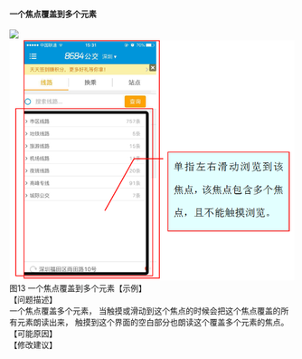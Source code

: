 #### 一个焦点覆盖到多个元素
![](https://www.gitbook.com/book/tao-wai/wai/edit#/edit/master/yidong/jiaodian/13.png)
![](/13.png)<br/>
图13 一个焦点覆盖到多个元素【示例】<br/>
【问题描述】<br/>
一个焦点覆盖多个元素， 当触摸或滑动到这个焦点的时候会把这个焦点覆盖的所有元素朗读出来， 触摸到这个界面的空白部分也朗读这个覆盖多个元素的焦点。<br/>
【可能原因】<br/>
【修改建议】<br/>

